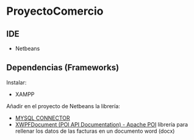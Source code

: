 # ProyectoComercio

## IDE
- Netbeans



## Dependencias (Frameworks)
Instalar:
- XAMPP

Añadir en el proyecto de Netbeans la librería:
- [MYSQL CONNECTOR](https://dev.mysql.com/downloads/connector/j/)
- [XWPFDocument (POI API Documentation) - Apache POI](https://mvnrepository.com/artifact/org.apache.poi/poi-ooxml/5.2.3) librería para rellenar los datos de las facturas en un documento word (docx)



